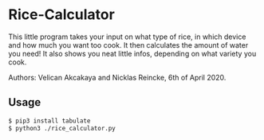 # Rice-Calculator

This little program takes your input on what type of rice,
in which device and how much you want too cook.
It then calculates the amount of water you need!
It also shows you neat little infos,
depending on what variety you cook.

Authors: Velican Akcakaya and Nicklas Reincke, 6th of April 2020.

## Usage

```bash
$ pip3 install tabulate
$ python3 ./rice_calculator.py
```
